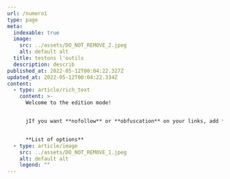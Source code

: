 ```yaml
---
url: /numero1
type: page
meta:
  indexable: true
  image:
    src: ../assets/DO_NOT_REMOVE_2.jpeg
    alt: default alt
  title: testons l'outils
  description: describ
published_at: 2022-05-12T00:04:22.327Z
updated_at: 2022-05-12T00:04:22.334Z
content:
  - type: article/rich_text
    content: >-
      Welcome to the edition mode! 


      jIf you want **nofollow** or **obfuscation** on your links, add *$obfuscated* or *$nofollow* in the URL. 


      **List of options**
  - type: article/image
    src: ../assets/DO_NOT_REMOVE_1.jpeg
    alt: default alt
    legend: ""
---
```

